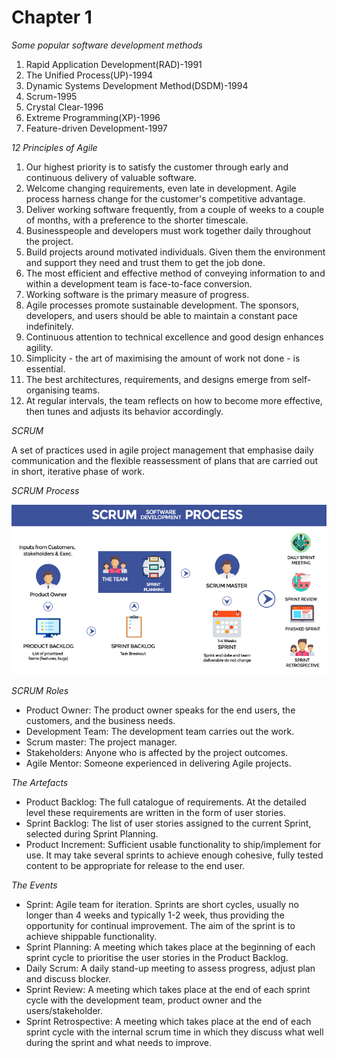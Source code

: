 # Chapter 1

*Some popular software development methods*

1. Rapid Application Development(RAD)-1991
2. The Unified Process(UP)-1994
3. Dynamic Systems Development Method(DSDM)-1994
4. Scrum-1995
5. Crystal Clear-1996
6. Extreme Programming(XP)-1996
7. Feature-driven Development-1997

*12 Principles of Agile*

1. Our highest priority is to satisfy the customer through early and continuous delivery of valuable software.
2. Welcome changing requirements, even late in development. Agile process harness change for the customer's competitive
   advantage.
3. Deliver working software frequently, from a couple of weeks to a couple of months, with a preference to the shorter
   timescale.
4. Businesspeople and developers must work together daily throughout the project.
5. Build projects around motivated individuals. Given them the environment and support they need and trust them to get
   the job done.
6. The most efficient and effective method of conveying information to and within a development team is face-to-face
   conversion.
7. Working software is the primary measure of progress.
8. Agile processes promote sustainable development. The sponsors, developers, and users should be able to maintain a
   constant pace indefinitely.
9. Continuous attention to technical excellence and good design enhances agility.
10. Simplicity - the art of maximising the amount of work not done - is essential.
11. The best architectures, requirements, and designs emerge from self-organising teams.
12. At regular intervals, the team reflects on how to become more effective, then tunes and adjusts its behavior
    accordingly.

*SCRUM*

A set of practices used in agile project management that emphasise daily communication and the flexible reassessment of
plans that are carried out in short, iterative phase of work.

*SCRUM Process*

![img.png](img.png)

*SCRUM Roles*

- Product Owner: The product owner speaks for the end users, the customers, and the business needs.
- Development Team: The development team carries out the work.
- Scrum master: The project manager.
- Stakeholders: Anyone who is affected by the project outcomes.
- Agile Mentor: Someone experienced in delivering Agile projects.

*The Artefacts*

- Product Backlog: The full catalogue of requirements. At the detailed level these requirements are written in the form
  of user stories.
- Sprint Backlog: The list of user stories assigned to the current Sprint, selected during Sprint Planning.
- Product Increment: Sufficient usable functionality to ship/implement for use. It may take several sprints to achieve
  enough cohesive, fully tested content to be appropriate for release to the end user.

*The Events*

- Sprint: Agile team for iteration. Sprints are short cycles, usually no longer than 4 weeks and typically 1-2 week,
  thus providing the opportunity for continual improvement. The aim of the sprint is to achieve shippable functionality.
- Sprint Planning: A meeting which takes place at the beginning of each sprint cycle to prioritise the user stories in
  the Product Backlog.
- Daily Scrum: A daily stand-up meeting to assess progress, adjust plan and discuss blocker.
- Sprint Review: A meeting which takes place at the end of each sprint cycle with the development team, product owner
  and the users/stakeholder.
- Sprint Retrospective: A meeting which takes place at the end of each sprint cycle with the internal scrum time in
  which they discuss what well during the sprint and what needs to improve.